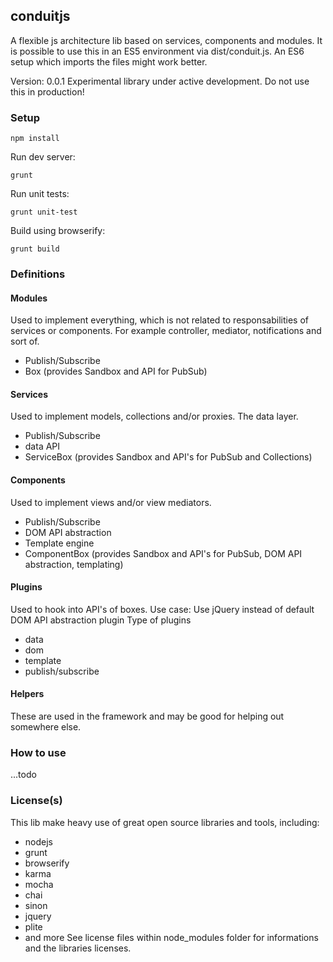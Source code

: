 ## conduitjs

A flexible js architecture lib based on services, components and modules.
It is possible to use this in an ES5 environment via dist/conduit.js. 
An ES6 setup which imports the files might work better.

Version: 0.0.1
Experimental library under active development. Do not use this in production!

### Setup
```
npm install
```
Run dev server:
```
grunt
```
Run unit tests:
```
grunt unit-test
```
Build using browserify:
```
grunt build
```
### Definitions
#### Modules
Used to implement everything, which is not related to responsabilities of services or components.
For example controller, mediator, notifications and sort of.
* Publish/Subscribe
* Box (provides Sandbox and API for PubSub)

#### Services
Used to implement models, collections and/or proxies. The data layer.
* Publish/Subscribe
* data API
* ServiceBox (provides Sandbox and API's for PubSub and Collections)

#### Components
Used to implement views and/or view mediators.
* Publish/Subscribe
* DOM API abstraction
* Template engine
* ComponentBox (provides Sandbox and API's for PubSub, DOM API abstraction, templating)

#### Plugins
Used to hook into API's of boxes.
Use case: Use jQuery instead of default DOM API abstraction plugin
Type of plugins
* data
* dom
* template
* publish/subscribe

#### Helpers
These are used in the framework and may be good for helping out somewhere else.

### How to use
...todo

### License(s)
This lib make heavy use of great open source libraries and tools, including:
* nodejs
* grunt
* browserify
* karma
* mocha
* chai
* sinon
* jquery
* plite
* and more
See license files within node_modules folder for informations and the libraries licenses.
